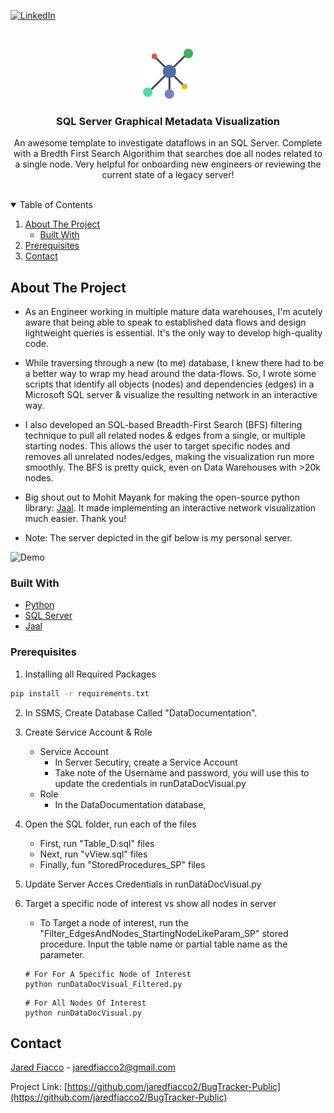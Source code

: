 
<!-- PROJECT SHIELDS -->
[![LinkedIn][linkedin-shield]][linkedin-url]



<!-- PROJECT LOGO -->
<br />
<p align="center">
  <a href="https://github.com/jaredfiacco2/SQLServer_GenerateDagsWithMetadata">
    <img src="images/network.png" alt="Logo" width="80" height="80">
  </a>

  <h3 align="center">SQL Server Graphical Metadata Visualization</h3>

  <p align="center">
    An awesome template to investigate dataflows in an SQL Server. Complete with a Bredth First Search Algorithim that searches doe all nodes related to a single node. Very helpful for onboarding new engineers or reviewing the current state of a legacy server!
    <br />
    <br />
  </p>
</p>



<!-- TABLE OF CONTENTS -->
<details open="open">
  <summary>Table of Contents</summary>
  <ol>
    <li>
      <a href="#about-the-project">About The Project</a>
      <ul>
        <li><a href="#built-with">Built With</a></li>
      </ul>
    </li>
    <li><a href="#prerequisites">Prerequisites</a></li>
    <li><a href="#contact">Contact</a></li>
  </ol>
</details>



<!-- ABOUT THE PROJECT -->
## About The Project

- As an Engineer working in multiple mature data warehouses, I'm acutely aware that being able to speak to established data flows and design lightweight queries is essential. It's the only way to develop high-quality code.

- While traversing through a new (to me) database, I knew there had to be a better way to wrap my head around the data-flows. So, I wrote some scripts that identify all objects (nodes) and dependencies (edges) in a Microsoft SQL server & visualize the resulting network in an interactive way.

- I also developed an SQL-based Breadth-First Search (BFS) filtering technique to pull all related nodes & edges from a single, or multiple starting nodes. This allows the user to target specific nodes and removes all unrelated nodes/edges, making the visualization run more smoothly. The BFS is pretty quick, even on Data Warehouses with >20k nodes.

- Big shout out to Mohit Mayank for making the open-source python library: [Jaal](https://github.com/imohitmayank/jaal). It made implementing an interactive network visualization much easier. Thank you!

- Note: The server depicted in the gif below is my personal server.

<img src="images\demo.gif" alt="Demo"/>

### Built With

* [Python](https://python.org)
* [SQL Server](https://www.microsoft.com/en-us/sql-server/sql-server-downloads)
* [Jaal](https://github.com/imohitmayank/jaal)

### Prerequisites

1. Installing all Required Packages
  ```sh
  pip install -r requirements.txt
  ```

2. In SSMS, Create Database Called "DataDocumentation". 

3. Create Service Account & Role
    - Service Account
        - In Server Secutiry, create a Service Account
        - Take note of the Username and password, you will use this to update the credentials in runDataDocVisual.py 
    - Role
        - In the DataDocumentation database, 

4. Open the SQL folder, run each of the files
    - First, run "Table_D.sql" files
    - Next, run "vView.sql" files
    - Finally, fun "StoredProcedures_SP" files

5. Update Server Acces Credentials in runDataDocVisual.py  

6. Target a specific node of interest vs show all nodes in server
    - To Target a node of interest, run the "Filter_EdgesAndNodes_StartingNodeLikeParam_SP" stored procedure. Input the table name or partial table name as the parameter. 
    ```
    # For For A Specific Node of Interest
    python runDataDocVisual_Filtered.py
    ```

    ```
    # For All Nodes Of Interest
    python runDataDocVisual.py
    ```


<!-- CONTACT -->
## Contact

[Jared Fiacco](https://www.linkedin.com/in/jaredfiacco/) - jaredfiacco2@gmail.com

Project Link: [https://github.com/jaredfiacco2/BugTracker-Public](https://github.com/jaredfiacco2/BugTracker-Public)






<!-- MARKDOWN LINKS & IMAGES -->
<!-- https://www.markdownguide.org/basic-syntax/#reference-style-links -->
[linkedin-shield]: https://img.shields.io/badge/-LinkedIn-black.svg?style=for-the-badge&logo=linkedin&colorB=555
[linkedin-url]: https://www.linkedin.com/in/jaredfiacco/
[features-oauth]: images/BugTrackerTools_Oauth.gif
[features-api]: images/BugTrackerTools_API.gif
[features-clickup]: images/BugTrackerTools_V05.gif
[features-dashboard]: images/BugTrackerTools_Dashboard_V01.gif
[features-workqueue]: images/BugTrackerTools_Workqueue.gif